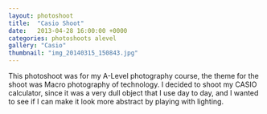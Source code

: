 ```yaml
---
layout: photoshoot
title:  "Casio Shoot"
date:   2013-04-28 16:00:00 +0000
categories: photoshoots alevel
gallery: "Casio"
thumbnail: "img_20140315_150843.jpg"
---
```

This photoshoot was for my A-Level photography course, the theme for the shoot was Macro photography of technology. I decided to shoot my CASIO calculator, since it was a very dull object that I use day to day, and I wanted to see if I can make it look more abstract by playing with lighting.
